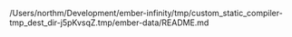 /Users/northm/Development/ember-infinity/tmp/custom_static_compiler-tmp_dest_dir-j5pKvsqZ.tmp/ember-data/README.md